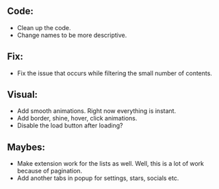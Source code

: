 ## Code:

- Clean up the code.
- Change names to be more descriptive.

## Fix:

- Fix the issue that occurs while filtering the small number of contents.

## Visual:

- Add smooth animations. Right now everything is instant.
- Add border, shine, hover, click animations.
- Disable the load button after loading?

## Maybes:

- Make extension work for the lists as well. Well, this is a lot of work because of pagination.
- Add another tabs in popup for settings, stars, socials etc.
